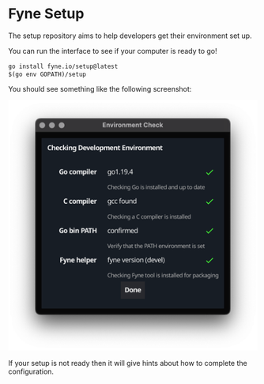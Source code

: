 # Fyne Setup

The setup repository aims to help developers get their environment set up.

You can run the interface to see if your computer is ready to go!

    go install fyne.io/setup@latest
    $(go env GOPATH)/setup

You should see something like the following screenshot:

![Setup screenshot](img/screenshot.png)

If your setup is not ready then it will give hints about how
to complete the configuration.